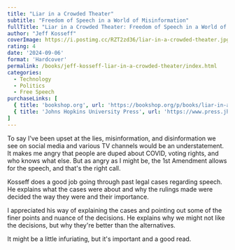```yaml
---
title: "Liar in a Crowded Theater"
subtitle: "Freedom of Speech in a World of Misinformation"
fullTitle: "Liar in a Crowded Theater: Freedom of Speech in a World of Misinformation"
author: "Jeff Kosseff"
coverImage: https://i.postimg.cc/RZT2zd36/liar-in-a-crowded-theater.jpg
rating: 4
date: '2024-09-06'
format: 'Hardcover'
permalink: /books/jeff-kosseff-liar-in-a-crowded-theater/index.html
categories:
  - Technology
  - Politics
  - Free Speech
purchaseLinks: [
  { title: 'bookshop.org', url: 'https://bookshop.org/p/books/liar-in-a-crowded-theater-freedom-of-speech-in-a-world-of-misinformation-jeff-kosseff/19780472?ean=9781421447322' },
  { title: 'Johns Hopkins University Press', url: 'https://www.press.jhu.edu/books/title/12911/liar-crowded-theater' }
]
---
```


To say I've been upset at the lies, misinformation, and disinformation we see on social media and various TV channels would be an understatement. It makes me angry that people are duped about COVID, voting rights, and who knows what else. But as angry as I might be, the 1st Amendment allows for the speech, and that's the right call.

Kosseff does a good job going through past legal cases regarding speech. He explains what the cases were about and why the rulings made were decided the way they were and their importance.

I appreciated his way of explaining the cases and pointing out some of the finer points and nuance of the decisions. He explains why we might not like the decisions, but why they're better than the alternatives.

It might be a little infuriating, but it's important and a good read.